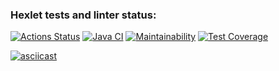 ### Hexlet tests and linter status:
[![Actions Status](https://github.com/pythagoreantree/java-project-lvl2/workflows/hexlet-check/badge.svg)](https://github.com/pythagoreantree/java-project-lvl2/actions)
[![Java CI](https://github.com/pythagoreantree/java-project-lvl2/actions/workflows/java-ci.yml/badge.svg?branch=main)](https://github.com/pythagoreantree/java-project-lvl2/actions/workflows/java-ci.yml)
[![Maintainability](https://api.codeclimate.com/v1/badges/d6873c853b9709f266fa/maintainability)](https://codeclimate.com/github/pythagoreantree/java-project-lvl2/maintainability)
[![Test Coverage](https://api.codeclimate.com/v1/badges/d6873c853b9709f266fa/test_coverage)](https://codeclimate.com/github/pythagoreantree/java-project-lvl2/test_coverage)

[![asciicast](https://asciinema.org/a/uparWPMXs3GrK7UCOp35VJEqe.svg)](https://asciinema.org/a/uparWPMXs3GrK7UCOp35VJEqe)
